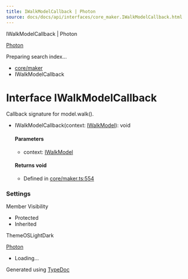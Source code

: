 ```yaml
---
title: IWalkModelCallback | Photon
source: docs/docs/api/interfaces/core_maker.IWalkModelCallback.html
---
```


IWalkModelCallback | Photon

[Photon](../index.html)




Preparing search index...

* [core/maker](../modules/core_maker.html)
* IWalkModelCallback

# Interface IWalkModelCallback

Callback signature for model.walk().

* IWalkModelCallback(context: [IWalkModel](core_maker.IWalkModel.html)): void

  #### Parameters

  + context: [IWalkModel](core_maker.IWalkModel.html)

  #### Returns void

  + Defined in [core/maker.ts:554](https://github.com/mwhite454/photon/blob/main/packages/photon/src/core/maker.ts#L554)

### Settings

Member Visibility

* Protected
* Inherited

ThemeOSLightDark

[Photon](../index.html)

* Loading...

Generated using [TypeDoc](https://typedoc.org/)
